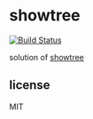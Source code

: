 
# showtree

[![Build Status][build-badge]][build-status]

solution of [showtree](https://bitbucket.org/snippets/centaur/qojRG)

## license

MIT

[build-badge]: https://img.shields.io/travis/airt/showtree/develop.svg
[build-status]: https://travis-ci.org/airt/showtree
